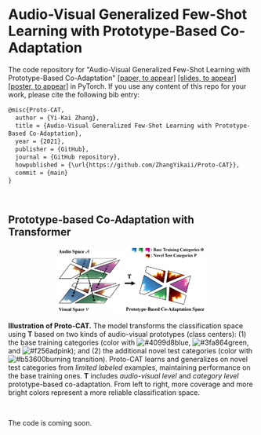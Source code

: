# Audio-Visual Generalized Few-Shot Learning with Prototype-Based Co-Adaptation

The code repository for "Audio-Visual Generalized Few-Shot Learning with Prototype-Based Co-Adaptation" [[paper, to appear]]() [[slides, to appear]]() [[poster, to appear]]() in PyTorch. If you use any content of this repo for your work, please cite the following bib entry:

```
@misc{Proto-CAT,
  author = {Yi-Kai Zhang},
  title = {Audio-Visual Generalized Few-Shot Learning with Prototype-Based Co-Adaptation},
  year = {2021},
  publisher = {GitHub},
  journal = {GitHub repository},
  howpublished = {\url{https://github.com/ZhangYikaii/Proto-CAT}},
  commit = {main}
}
```

&nbsp;

## Prototype-based Co-Adaptation with Transformer

<center>
    <img src="assets/model.png" width = "60%">
</center>

**Illustration of Proto-CAT.** The model transforms the classification space using $\mathbf{T}$ based on two kinds of audio-visual prototypes (class centers): (1) the base training categories (color with ![#4099d8](https://via.placeholder.com/15/4099d8/000000?text=+)blue, ![#3fa864](https://via.placeholder.com/15/3fa864/000000?text=+)green, and ![#f256ad](https://via.placeholder.com/15/f256ad/000000?text=+)pink); and (2) the additional novel test categories (color with ![#b53600](https://via.placeholder.com/15/b53600/000000?text=+)burning transition). Proto-CAT learns and generalizes on novel test categories from *limited labeled* examples, maintaining performance on the base training ones. $\mathbf{T}$ includes *audio-visual level* and *category level* prototype-based co-adaptation. From left to right, more coverage and more bright colors represent a more reliable classification space.

&nbsp;

The code is coming soon.
